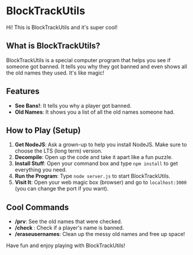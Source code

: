 
# BlockTrackUtils

Hi! This is BlockTrackUtils and it's super cool!

## What is BlockTrackUtils?

BlockTrackUtils is a special computer program that helps you see if someone got banned. It tells you why they got banned and even shows all the old names they used. It's like magic!

## Features

- **See Bans!**: It tells you why a player got banned.
- **Old Names**: It shows you a list of all the old names someone had.

## How to Play (Setup)

1. **Get NodeJS**: Ask a grown-up to help you install NodeJS. Make sure to choose the LTS (long term) version.
2. **Decompile**: Open up the code and take it apart like a fun puzzle.
3. **Install Stuff**: Open your command box and type `npm install` to get everything you need.
4. **Run the Program**: Type `node server.js` to start BlockTrackUtils.
5. **Visit It**: Open your web magic box (browser) and go to `localhost:3000` (you can change the port if you want).

## Cool Commands

- **/prv**: See the old names that were checked.
- **/check <PlayerUsername>**: Check if a player's name is banned.
- **/eraseusernames**: Clean up the messy old names and free up space!

Have fun and enjoy playing with BlockTrackUtils!
```
